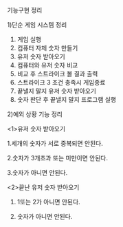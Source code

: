 기능구현 정리

1)단순 게임 시스템 정리

1. 게임 실행
2. 컴퓨터 자체 숫자 만들기
3. 유저 숫자 받아오기
4. 컴퓨터와 유저 숫자 비교
5. 비교 후 스트라이크 볼 결과 출력
6. 스트라이크 3 조건 충족시 게임종료
7. 끝낼지 말지 유저 숫자 받아오기
8. 숫자 판단 후 끝낼지 말지 프로그램 실행

2)예외 상황 기능 정리

<1>유저 숫자 받아오기

1.세개의 숫자가 서로 중복되면 안된다.

2.숫자가 3개초과 또는 미만이면 안된다.

3.숫자가 아니면 안된다.

<2>끝난 유저 숫자 받아오기

1. 1또는 2가 아니면 안된다.

2. 숫자가 아니면 안된다. 